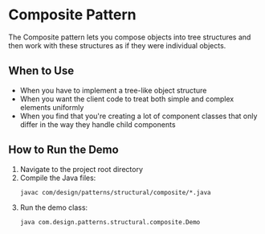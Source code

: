 # Composite Pattern

The Composite pattern lets you compose objects into tree structures and then work with these structures as if they were individual objects.

## When to Use
- When you have to implement a tree-like object structure
- When you want the client code to treat both simple and complex elements uniformly
- When you find that you're creating a lot of component classes that only differ in the way they handle child components

## How to Run the Demo
1. Navigate to the project root directory
2. Compile the Java files:
   ```
   javac com/design/patterns/structural/composite/*.java
   ```
3. Run the demo class:
   ```
   java com.design.patterns.structural.composite.Demo
   ```
